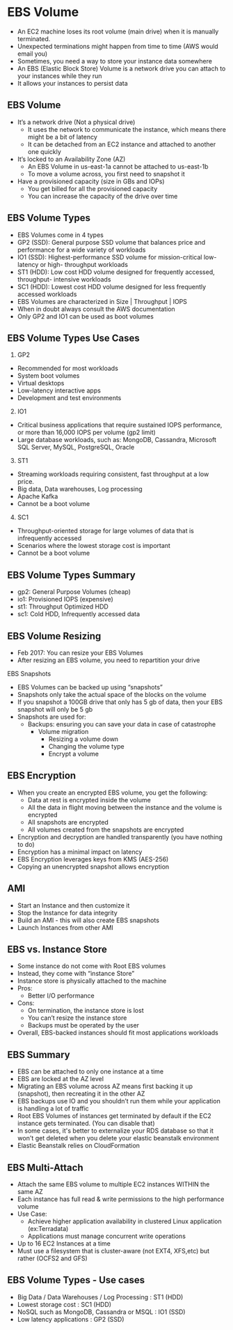 # EBS Volume

- An EC2 machine loses its root volume (main drive) when it is manually terminated.
- Unexpected terminations might happen from time to time (AWS would email you)
- Sometimes, you need a way to store your instance data somewhere
- An EBS (Elastic Block Store) Volume is a network drive you can attach to your instances while they run
- It allows your instances to persist data

## EBS Volume

- It’s a network drive (Not a physical drive)
  - It uses the network to communicate the instance, which means there might be a bit of latency
  - It can be detached from an EC2 instance and attached to another one quickly
- It’s locked to an Availability Zone (AZ)
  - An EBS Volume in us-east-1a cannot be attached to us-east-1b
  - To move a volume across, you first need to snapshot it
- Have a provisioned capacity (size in GBs and IOPs)
  - You get billed for all the provisioned capacity
  - You can increase the capacity of the drive over time

## EBS Volume Types

- EBS Volumes come in 4 types 
- GP2 (SSD): General purpose SSD volume that balances price and performance for a wide variety of workloads 
- IO1 (SSD): Highest-performance SSD volume for mission-critical low-latency or high- throughput workloads 
- ST1 (HDD): Low cost HDD volume designed for frequently accessed, throughput- intensive workloads 
- SC1 (HDD): Lowest cost HDD volume designed for less frequently accessed workloads 
- EBS Volumes are characterized in Size | Throughput | IOPS
- When in doubt always consult the AWS documentation
-  Only GP2 and IO1 can be used as boot volumes

## EBS Volume Types Use Cases

1. GP2
- Recommended for most workloads 
- System boot volumes
- Virtual desktops
- Low-latency interactive apps
- Development and test environments

2. IO1
- Critical business applications that require sustained IOPS performance, or more than 16,000 IOPS per volume (gp2 limit)
-  Large database workloads, such as: MongoDB, Cassandra, Microsoft SQL Server, MySQL, PostgreSQL, Oracle

3. ST1
- Streaming workloads requiring consistent, fast throughput at a low price. 
- Big data, Data warehouses, Log processing
- Apache Kafka
 - Cannot be a boot volume
 
4. SC1
- Throughput-oriented storage for large volumes of data that is infrequently accessed
- Scenarios where the lowest storage cost is important
- Cannot be a boot volume

## EBS Volume Types Summary

- gp2: General Purpose Volumes (cheap)
- io1: Provisioned IOPS (expensive)
- st1: Throughput Optimized HDD
- sc1: Cold HDD, Infrequently accessed data

## EBS Volume Resizing

- Feb 2017: You can resize your EBS Volumes
- After resizing an EBS volume, you need to repartition your drive

EBS Snapshots
- EBS Volumes can be backed up using “snapshots”
- Snapshots only take the actual space of the blocks on the volume
- If you snapshot a 100GB drive that only has 5 gb of data, then your EBS snapshot will only be 5 gb
- Snapshots are used for:
  - Backups: ensuring you can save your data in case of catastrophe
      - Volume migration
          - Resizing a volume down
          - Changing the volume type
          - Encrypt a volume

## EBS Encryption

- When you create an encrypted EBS volume, you get the following:
  - Data at rest is encrypted inside the volume
  - All the data in flight moving between the instance and the volume is encrypted
  - All snapshots are encrypted
  - All volumes created from the snapshots are encrypted
- Encryption and decryption are handled transparently (you have nothing to do)
- Encryption has a minimal impact on latency
- EBS Encryption leverages keys from KMS (AES-256)
- Copying an unencrypted snapshot allows encryption

## AMI

- Start an Instance and then customize it
- Stop the Instance for data integrity
- Build an AMI - this will also create EBS snapshots
- Launch Instances from other AMI

## EBS vs. Instance Store

- Some instance do not come with Root EBS volumes
- Instead, they come with “instance Store”
- Instance store is physically attached to the machine
- Pros:
  - Better I/O performance
- Cons:
  - On termination, the instance store is lost
  - You can’t resize the instance store
  - Backups must be operated by the user
- Overall, EBS-backed instances should fit most applications workloads

## EBS Summary

- EBS can be attached to only one instance at a time
- EBS are locked at the AZ level
- Migrating an EBS volume across AZ means first backing it up (snapshot), then recreating it in the other AZ
- EBS backups use IO and you shouldn’t run them while your application is handling a lot of traffic
- Root EBS Volumes of instances get terminated by default if the EC2 instance gets terminated. (You can disable that)
- In some cases, it's better to externalize your RDS database so that it won't get deleted when you delete your elastic beanstalk environment
- Elastic Beanstalk relies on CloudFormation

## EBS Multi-Attach

- Attach the same EBS volume to multiple EC2 instances WITHIN the same AZ
- Each instance has full read & write permissions to the high performance volume
- Use Case:
  * Achieve higher application availability in clustered Linux application (ex:Terradata)
  * Applications must manage concurrent write operations
- Up to 16 EC2 Instances at a time
- Must use a filesystem that is cluster-aware (not EXT4, XFS,etc) but rather (OCFS2 and GFS)

## EBS Volume Types - Use cases 

- Big Data / Data Warehouses / Log Processing : ST1 (HDD)
- Lowest storage cost : SC1 (HDD)
- NoSQL such as MongoDB, Cassandra or MSQL : IO1 (SSD)
- Low latency applications : GP2 (SSD) 
